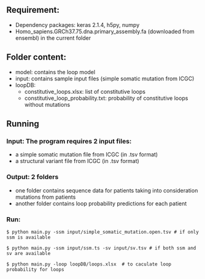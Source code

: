 ## Requirement:
+ Dependency packages: keras 2.1.4, h5py, numpy
+ Homo_sapiens.GRCh37.75.dna.primary_assembly.fa (downloaded from ensembl) in the current folder

## Folder content:
* model: contains the loop model
* input: contains sample input files (simple somatic mutation from ICGC)
* loopDB:
	* constitutive_loops.xlsx: list of constitutive loops
	* constitutive_loop_probability.txt: probability of constitutive loops without mutations 	
	
			


## Running
### Input: The program requires 2 input files:
  + a simple somatic mutation file from ICGC (in .tsv format)
  + a structural variant file from ICGC (in .tsv format)


### Output: 2 folders
  + one folder contains sequence data for patients taking into consideration mutations from patients 
  + another folder contains loop probability predictions for each patient

### Run:
  	$ python main.py -ssm input/simple_somatic_mutation.open.tsv # if only ssm is available
  	
	$ python main.py -ssm input/ssm.ts -sv input/sv.tsv # if both ssm and sv are available
	
	$ python main.py -loop loopDB/loops.xlsx  # to caculate loop probability for loops

	



